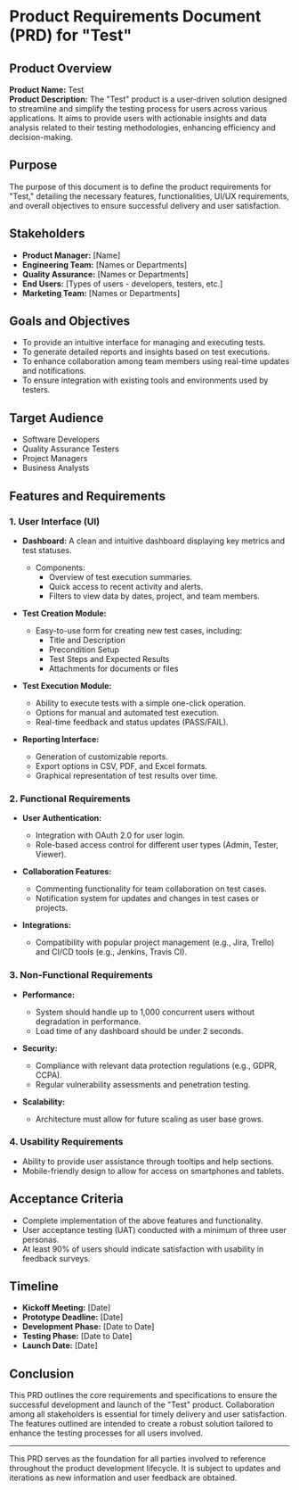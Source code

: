 # Product Requirements Document (PRD) for "Test"

## Product Overview
**Product Name:** Test  
**Product Description:** The "Test" product is a user-driven solution designed to streamline and simplify the testing process for users across various applications. It aims to provide users with actionable insights and data analysis related to their testing methodologies, enhancing efficiency and decision-making.

## Purpose
The purpose of this document is to define the product requirements for "Test," detailing the necessary features, functionalities, UI/UX requirements, and overall objectives to ensure successful delivery and user satisfaction.

## Stakeholders
- **Product Manager:** [Name]
- **Engineering Team:** [Names or Departments]
- **Quality Assurance:** [Names or Departments]
- **End Users:** [Types of users - developers, testers, etc.]
- **Marketing Team:** [Names or Departments]
  
## Goals and Objectives
- To provide an intuitive interface for managing and executing tests.
- To generate detailed reports and insights based on test executions.
- To enhance collaboration among team members using real-time updates and notifications.
- To ensure integration with existing tools and environments used by testers.

## Target Audience
- Software Developers
- Quality Assurance Testers
- Project Managers
- Business Analysts

## Features and Requirements

### 1. User Interface (UI)
- **Dashboard:** A clean and intuitive dashboard displaying key metrics and test statuses.
    - Components:
      - Overview of test execution summaries.
      - Quick access to recent activity and alerts.
      - Filters to view data by dates, project, and team members.
  
- **Test Creation Module:** 
    - Easy-to-use form for creating new test cases, including:
      - Title and Description
      - Precondition Setup
      - Test Steps and Expected Results
      - Attachments for documents or files

- **Test Execution Module:**
    - Ability to execute tests with a simple one-click operation.
    - Options for manual and automated test execution.
    - Real-time feedback and status updates (PASS/FAIL).

- **Reporting Interface:**
    - Generation of customizable reports.
    - Export options in CSV, PDF, and Excel formats.
    - Graphical representation of test results over time.
  
### 2. Functional Requirements
- **User Authentication:**
    - Integration with OAuth 2.0 for user login.
    - Role-based access control for different user types (Admin, Tester, Viewer).

- **Collaboration Features:**
    - Commenting functionality for team collaboration on test cases.
    - Notification system for updates and changes in test cases or projects.
  
- **Integrations:**
    - Compatibility with popular project management (e.g., Jira, Trello) and CI/CD tools (e.g., Jenkins, Travis CI).
  
### 3. Non-Functional Requirements
- **Performance:**
    - System should handle up to 1,000 concurrent users without degradation in performance.
    - Load time of any dashboard should be under 2 seconds.
  
- **Security:**
    - Compliance with relevant data protection regulations (e.g., GDPR, CCPA).
    - Regular vulnerability assessments and penetration testing.

- **Scalability:**
    - Architecture must allow for future scaling as user base grows.
  
### 4. Usability Requirements
- Ability to provide user assistance through tooltips and help sections.
- Mobile-friendly design to allow for access on smartphones and tablets.

## Acceptance Criteria
- Complete implementation of the above features and functionality.
- User acceptance testing (UAT) conducted with a minimum of three user personas.
- At least 90% of users should indicate satisfaction with usability in feedback surveys.

## Timeline
- **Kickoff Meeting:** [Date]
- **Prototype Deadline:** [Date]
- **Development Phase:** [Date to Date]
- **Testing Phase:** [Date to Date]
- **Launch Date:** [Date]

## Conclusion
This PRD outlines the core requirements and specifications to ensure the successful development and launch of the "Test" product. Collaboration among all stakeholders is essential for timely delivery and user satisfaction. The features outlined are intended to create a robust solution tailored to enhance the testing processes for all users involved.

---  

This PRD serves as the foundation for all parties involved to reference throughout the product development lifecycle. It is subject to updates and iterations as new information and user feedback are obtained.